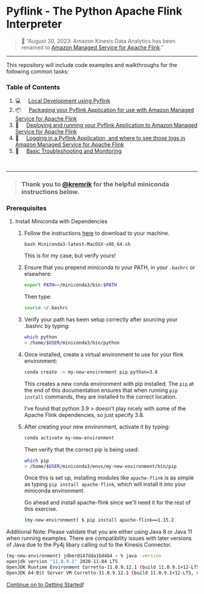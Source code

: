 # Pyflink - The Python Apache Flink Interpreter


>  🚨 “August 30, 2023: Amazon Kinesis Data Analytics has been renamed to [Amazon Managed Service for Apache Flink](https://aws.amazon.com/managed-service-apache-flink).”

--------

This repository will include code examples and walkthroughs for the following common tasks:

### Table of Contents
1. 💻 &nbsp; &nbsp; [Local Development using Pyflink](getting-started/)
2. 📦 &nbsp; &nbsp; [Packaging your Pyflink Application for use with Amazon Managed Service for Apache Flink](packaging/)
3. 🚀 &nbsp; &nbsp;  [Deploying and running your Pyflink Application to Amazon Managed Service for Apache Flink](deploying/)
4. 📄 &nbsp; &nbsp; [Logging in a Pyflink Application, and where to see those logs in Amazon Managed Service for Apache Flink](logging/)
5. 🔧 &nbsp; &nbsp; [Basic Troubleshooting and Monitoring](troubleshooting/)

<br>

--------

> ### Thank you to [@kremrik](https://github.com/kremrik/python-template/blob/master/setup.md) for the helpful miniconda instructions below.


### Prerequisites

1. Install Miniconda with Dependencies

   1. Follow the instructions [here](https://docs.conda.io/en/latest/miniconda.html) to download to your machine.

      ```bash Miniconda3-latest-MacOSX-x86_64.sh```
      
      This is for my case, but verify yours!
   2. Ensure that you prepend miniconda to your PATH, in your `.bashrc` or elsewhere:
      ```bash
      export PATH=~/miniconda3/bin:$PATH
      ``` 

      Then type:
      ```bash
      source ~/.bashrc
      ```

   3. Verify your path has been setup correctly after sourcing your .bashrc by typing:
      ```bash
      which python
      > /home/$USER/miniconda3/bin/python
      ```
      
   4. Once installed, create a virtual environment to use for your flink environment:
      ```bash
      conda create -n my-new-environment pip python=3.8
      ```

      This creates a new conda environment with pip installed. The `pip` at the end of this documentation ensures that when running `pip install` commands, they are installed to the correct location.

      I've found that python 3.9 > doesn't play nicely with some of the Apache Flink dependencies, so just specify 3.8.

   1. After creating your new environment, activate it by typing:
      ```bash
      conda activate my-new-environment
      ```
      Then verify that the correct pip is being used:
      ```bash
      which pip
      > /home/$USER/miniconda3/envs/my-new-environment/bin/pip
      ```

      Once this is set up, installing modules like `apache-flink` is as simple as typing `pip install apache-flink`, which will install it into your miniconda environment.

      Go ahead and install apache-flink since we'll need it for the rest of this exercise.

      ```bash
      (my-new-environment) $ pip install apache-flink==1.15.2
      ```

Additional Note: Please validate that you are either using Java 8 or Java 11 when running examples. There are compatibility issues with later versions of Java due to the Py4j libary calling out to the Kinesis Connector.

```bash
(my-new-environment) jdber@147dda1bd4b4 ~ % java -version
openjdk version "11.0.9.1" 2020-11-04 LTS
OpenJDK Runtime Environment Corretto-11.0.9.12.1 (build 11.0.9.1+12-LTS)
OpenJDK 64-Bit Server VM Corretto-11.0.9.12.1 (build 11.0.9.1+12-LTS, mixed mode)
```

[Continue on to Getting Started](getting-started/)!

